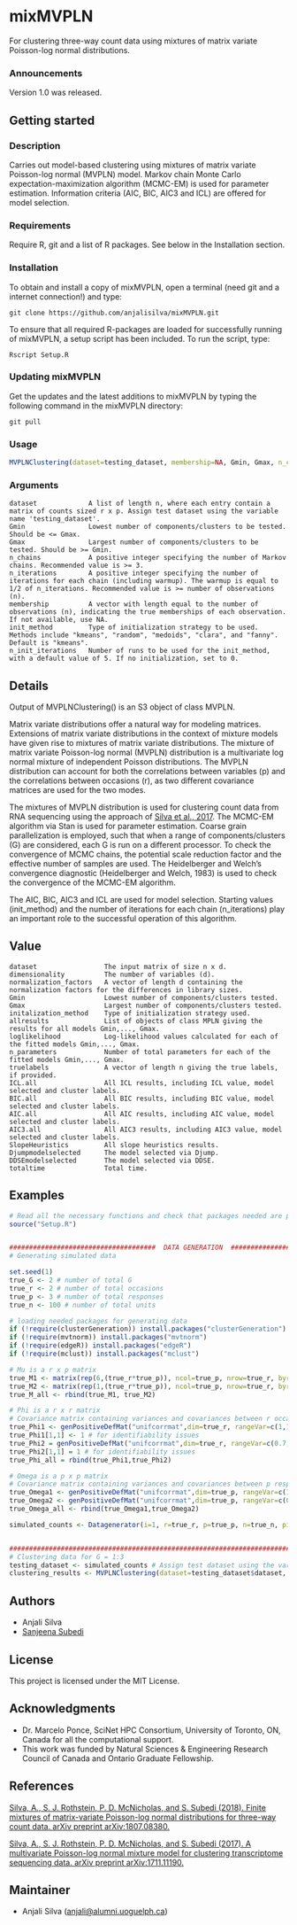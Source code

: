 # mixMVPLN

For clustering three-way count data using mixtures of matrix variate Poisson-log normal distributions.

### Announcements

Version 1.0 was released. 

## Getting started

### Description

Carries out model-based clustering using mixtures of matrix variate Poisson-log normal (MVPLN) model. Markov chain Monte Carlo expectation-maximization algorithm (MCMC-EM) is used for parameter estimation. Information criteria (AIC, BIC, AIC3 and ICL) are offered for model selection. 

### Requirements

Require R, git and a list of R packages. See below in the Installation section.

### Installation

To obtain and install a copy of mixMVPLN, open a terminal (need git and a internet connection!) and type:

```
git clone https://github.com/anjalisilva/mixMVPLN.git
```

To ensure that all required R-packages are loaded for successfully running of mixMVPLN, a setup script has been included. To run the script, type:

```
Rscript Setup.R
```

### Updating mixMVPLN

Get the updates and the latest additions to mixMVPLN by typing the following command in the mixMVPLN directory:

```
git pull
```

### Usage

```R
MVPLNClustering(dataset=testing_dataset, membership=NA, Gmin, Gmax, n_chains=3, n_iterations=NA, init_method="kmeans", n_init_iterations=5)

```
### Arguments

```
dataset             A list of length n, where each entry contain a matrix of counts sized r x p. Assign test dataset using the variable name 'testing_dataset'.
Gmin                Lowest number of components/clusters to be tested. Should be <= Gmax. 
Gmax                Largest number of components/clusters to be tested. Should be >= Gmin. 
n_chains            A positive integer specifying the number of Markov chains. Recommended value is >= 3.  
n_iterations        A positive integer specifying the number of iterations for each chain (including warmup). The warmup is equal to 1/2 of n_iterations. Recommended value is >= number of observations (n).
membership          A vector with length equal to the number of observations (n), indicating the true memberships of each observation. If not available, use NA. 
init_method         Type of initialization strategy to be used. Methods include "kmeans", "random", "medoids", "clara", and "fanny". Default is "kmeans". 
n_init_iterations   Number of runs to be used for the init_method, with a default value of 5. If no initialization, set to 0. 
```

## Details

Output of MVPLNClustering() is an S3 object of class MVPLN. 

Matrix variate distributions offer a natural way for modeling matrices. Extensions of matrix variate distributions in the context of mixture models have given rise to mixtures of matrix variate distributions. The mixture of matrix variate Poisson-log normal (MVPLN) distribution is a multivariate log normal mixture of independent Poisson distributions. The MVPLN distribution can account for both the correlations between variables (p) and the correlations between occasions (r), as two different covariance matrices are used for the two modes. 

The mixtures of MVPLN distribution is used for clustering count data from RNA sequencing using the approach of [Silva et al., 2017](https://arxiv.org/abs/1711.11190v1). The MCMC-EM algorithm via Stan is used for parameter estimation. Coarse grain parallelization is employed, such that when a range of components/clusters (G) are considered, each G is run on a different processor. To check the convergence of MCMC chains, the potential scale reduction factor and the effective number of samples are used. The Heidelberger and Welch’s convergence diagnostic (Heidelberger and Welch, 1983) is used to check the convergence of the MCMC-EM algorithm. 

The AIC, BIC, AIC3 and ICL are used for model selection. Starting values (init_method) and the number of iterations for each chain (n_iterations) play an important role to the successful operation of this algorithm.


## Value

```
dataset                 The input matrix of size n x d.
dimensionality          The number of variables (d). 
normalization_factors   A vector of length d containing the normalization factors for the differences in library sizes.
Gmin                    Lowest number of components/clusters tested.
Gmax                    Largest number of components/clusters tested.
initalization_method    Type of initialization strategy used.
allresults              List of objects of class MPLN giving the results for all models Gmin,..., Gmax.
loglikelihood           Log-likelihood values calculated for each of the fitted models Gmin,..., Gmax.
n_parameters            Number of total parameters for each of the fitted models Gmin,..., Gmax.
truelabels              A vector of length n giving the true labels, if provided. 
ICL.all                 All ICL results, including ICL value, model selected and cluster labels. 
BIC.all                 All BIC results, including BIC value, model selected and cluster labels. 
AIC.all                 All AIC results, including AIC value, model selected and cluster labels. 
AIC3.all                All AIC3 results, including AIC3 value, model selected and cluster labels. 
SlopeHeuristics         All slope heuristics results. 
Djumpmodelselected      The model selected via Djump. 
DDSEmodelselected       The model selected via DDSE.
totaltime               Total time. 
```

## Examples

```R
# Read all the necessary functions and check that packages needed are present
source("Setup.R")


#####################################  DATA GENERATION  #####################################
# Generating simulated data

set.seed(1)
true_G <- 2 # number of total G
true_r <- 2 # number of total occasions
true_p <- 3 # number of total responses
true_n <- 100 # number of total units

# loading needed packages for generating data
if (!require(clusterGeneration)) install.packages("clusterGeneration") 
if (!require(mvtnorm)) install.packages("mvtnorm") 
if (!require(edgeR)) install.packages("edgeR") 
if (!require(mclust)) install.packages("mclust") 

# Mu is a r x p matrix
true_M1 <- matrix(rep(6,(true_r*true_p)), ncol=true_p, nrow=true_r, byrow=TRUE)
true_M2 <- matrix(rep(1,(true_r*true_p)), ncol=true_p, nrow=true_r, byrow=TRUE)
true_M_all <- rbind(true_M1, true_M2)

# Phi is a r x r matrix
# Covariance matrix containing variances and covariances between r occasions
true_Phi1 <- genPositiveDefMat("unifcorrmat",dim=true_r, rangeVar=c(1,1.7))$Sigma
true_Phi1[1,1] <- 1 # for identifiability issues
true_Phi2 = genPositiveDefMat("unifcorrmat",dim=true_r, rangeVar=c(0.7,0.7))$Sigma
true_Phi2[1,1] = 1 # for identifiability issues
true_Phi_all = rbind(true_Phi1,true_Phi2)

# Omega is a p x p matrix 
# Covariance matrix containing variances and covariances between p responses
true_Omega1 <- genPositiveDefMat("unifcorrmat",dim=true_p, rangeVar=c(1,1.7))$Sigma
true_Omega2 <- genPositiveDefMat("unifcorrmat",dim=true_p, rangeVar=c(0.7,0.7))$Sigma
true_Omega_all <- rbind(true_Omega1,true_Omega2)

simulated_counts <- Datagenerator(i=1, r=true_r, p=true_p, n=true_n, pi_g=c(0.79,0.21), mu=true_M_all, phi=true_Phi_all, omega=true_Omega_all)


#####################################################################################################
# Clustering data for G = 1:3
testing_dataset <- simulated_counts # Assign test dataset using the variable name 'testing_dataset'
clustering_results <- MVPLNClustering(dataset=testing_dataset$dataset, membership=simulated_counts$truemembership, Gmin=1, Gmax=3, n_chains=3, n_iterations=300, init_method="kmeans", n_init_iterations=5)


```

## Authors

* Anjali Silva 
* [Sanjeena Subedi](https://sanjeenadang.wordpress.com/)

## License

This project is licensed under the MIT License.

## Acknowledgments

* Dr. Marcelo Ponce, SciNet HPC Consortium, University of Toronto, ON, Canada for all the computational support. 
* This work was funded by Natural Sciences & Engineering Research Council of Canada and Ontario Graduate Fellowship.

## References

[Silva, A., S. J. Rothstein, P. D. McNicholas, and S. Subedi (2018). Finite mixtures of matrix-variate Poisson-log normal distributions for three-way count data. arXiv preprint arXiv:1807.08380.](https://arxiv.org/abs/1807.08380)

[Silva, A., S. J. Rothstein, P. D. McNicholas, and S. Subedi (2017). A multivariate Poisson-log normal mixture model for clustering transcriptome sequencing data. arXiv preprint arXiv:1711.11190.](https://arxiv.org/abs/1711.11190v1)

## Maintainer

* Anjali Silva (anjali@alumni.uoguelph.ca)


